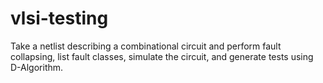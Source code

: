 # vlsi-testing
Take a netlist describing a combinational circuit and perform fault collapsing, list fault classes, simulate the circuit, and generate tests using D-Algorithm.
